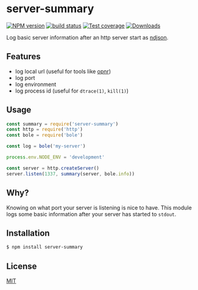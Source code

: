 # server-summary
[![NPM version][npm-image]][npm-url]
[![build status][travis-image]][travis-url]
[![Test coverage][coveralls-image]][coveralls-url]
[![Downloads][downloads-image]][downloads-url]

Log basic server information after an http server start as
[ndjson](http://ndjson.org/).

## Features
- log local url (useful for tools like
  [opnr](https://github.com/mattdesl/opnr))
- log port
- log environment
- log process id (useful for `dtrace(1)`, `kill(1)`)

## Usage
```js
const summary = require('server-summary')
const http = require('http')
const bole = require('bole')

const log = bole('my-server')

process.env.NODE_ENV = 'development'

const server = http.createServer()
server.listen(1337, summary(server, bole.info))
```

## Why?
Knowing on what port your server is listening is nice to have. This module
logs some basic information after your server has started to `stdout`.

## Installation
```sh
$ npm install server-summary
```

## License
[MIT](https://tldrlegal.com/license/mit-license)

[npm-image]: https://img.shields.io/npm/v/server-summary.svg?style=flat-square
[npm-url]: https://npmjs.org/package/server-summary
[travis-image]: https://img.shields.io/travis/yoshuawuyts/server-summary.svg?style=flat-square
[travis-url]: https://travis-ci.org/yoshuawuyts/server-summary
[coveralls-image]: https://img.shields.io/coveralls/yoshuawuyts/server-summary.svg?style=flat-square
[coveralls-url]: https://coveralls.io/r/yoshuawuyts/server-summary?branch=master
[downloads-image]: http://img.shields.io/npm/dm/server-summary.svg?style=flat-square
[downloads-url]: https://npmjs.org/package/server-summary
